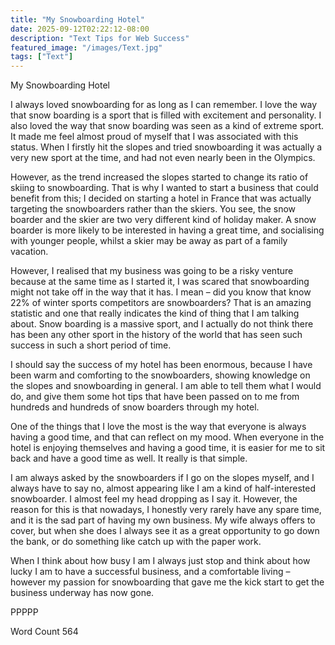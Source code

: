 ```yaml
---
title: "My Snowboarding Hotel"
date: 2025-09-12T02:22:12-08:00
description: "Text Tips for Web Success"
featured_image: "/images/Text.jpg"
tags: ["Text"]
---
```


My Snowboarding Hotel

I always loved snowboarding for as long as I can remember. I love the way that snow boarding is a sport that is filled with excitement and personality. I also loved the way that snow boarding was seen as a kind of extreme sport. It made me feel almost proud of myself that I was associated with this status. When I firstly hit the slopes and tried snowboarding it was actually a very new sport at the time, and had not even nearly been in the Olympics.  

However, as the trend increased the slopes started to change its ratio of skiing to snowboarding. That is why I wanted to start a business that could benefit from this; I decided on starting a hotel in France that was actually targeting the snowboarders rather than the skiers. You see, the snow boarder and the skier are two very different kind of holiday maker. A snow boarder is more likely to be interested in having a great time, and socialising with younger people, whilst a skier may be away as part of a family vacation. 

However, I realised that my business was going to be a risky venture because at the same time as I started it, I was scared that snowboarding might not take off in the way that it has. I mean – did you know that know 22% of winter sports competitors are snowboarders? That is an amazing statistic and one that really indicates the kind of thing that I am talking about. Snow boarding is a massive sport, and I actually do not think there has been any other sport in the history of the world that has seen such success in such a short period of time. 

I should say the success of my hotel has been enormous, because I have been warm and comforting to the snowboarders, showing knowledge on the slopes and snowboarding in general. I  am able to tell them what I would do, and give them some hot tips that have been passed on to me from hundreds and hundreds of snow boarders through my hotel. 

One of the things that I love the most is the way that everyone is always having a good time, and that can reflect on my mood. When everyone in the hotel is enjoying themselves and having a good time, it is easier for me to sit back and have a good time as well. It really is that simple. 

I am always asked by the snowboarders if I go on the slopes myself, and I always have to say no, almost appearing like I am a kind of half-interested snowboarder. I almost feel my head dropping as I say it. However, the reason for this is that nowadays, I honestly very rarely have any spare time, and it is the sad part of having my own business. My wife always offers to cover, but when she does I always see it as a great opportunity to go down the bank, or do something like catch up with the paper work. 

When I think about how busy I am I always just stop and think about how lucky I am to have a successful business, and a comfortable living – however my passion for snowboarding that gave me the kick start to get the business underway has now gone.

PPPPP

Word Count 564 




